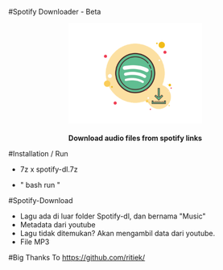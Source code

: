 #Spotify Downloader - Beta
<p align="center">
  <img src="./hero.png" height="200px"/>
  <br><br>
  <b>Download audio files from spotify links</b>
  <br>
</p>

#Installation / Run

- 7z x spotify-dl.7z

- " bash run "

#Spotify-Download
- Lagu ada di luar folder Spotify-dl, dan bernama "Music"
- Metadata dari youtube
- Lagu tidak ditemukan? Akan mengambil data dari youtube. 
- File MP3

#Big Thanks To
https://github.com/ritiek/
